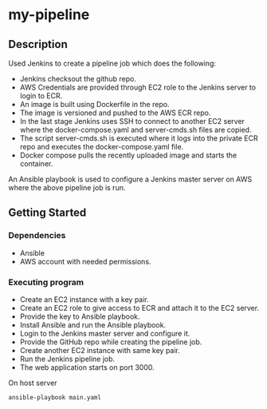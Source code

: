 # my-pipeline

## Description

Used Jenkins to create a pipeline job which does the following:
- Jenkins checksout the github repo.
- AWS Credentials are provided through EC2 role to the Jenkins server to login to ECR.
- An image is built using Dockerfile in the repo.
- The image is versioned and pushed to the AWS ECR repo.
- In the last stage Jenkins uses SSH to connect to another EC2 server where the docker-compose.yaml and server-cmds.sh files are copied.
- The script server-cmds.sh is executed where it logs into the private ECR repo and executes the docker-compose.yaml file.
- Docker compose pulls the recently uploaded image and starts the container.

An Ansible playbook is used to configure a Jenkins master server on AWS where the above pipeline job is run.

## Getting Started

### Dependencies

* Ansible
* AWS account with needed permissions.

### Executing program

* Create an EC2 instance with a key pair.
* Create an EC2 role to give access to ECR and attach it to the EC2 server.
* Provide the key to Ansible playbook.
* Install Ansible and run the Ansible playbook.
* Login to the Jenkins master server and configure it.
* Provide the GitHub repo while creating the pipeline job.
* Create another EC2 instance with same key pair.
* Run the Jenkins pipeline job.
* The web application starts on port 3000.

On host server
```
ansible-playbook main.yaml
```
